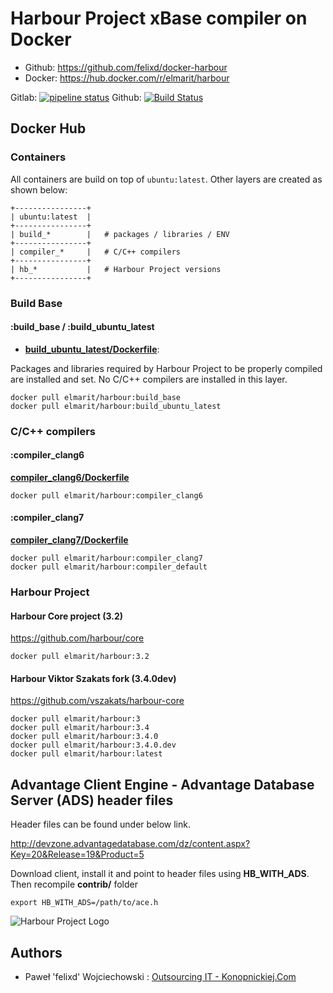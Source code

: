 # Harbour Project xBase compiler on Docker

* Github: https://github.com/felixd/docker-harbour
* Docker: https://hub.docker.com/r/elmarit/harbour

Gitlab: [![pipeline status](https://gitlab.com/felixd/docker-harbour/badges/master/pipeline.svg)](https://gitlab.com/felixd/docker-harbour/commits/master) Github: [![Build Status](https://travis-ci.org/felixd/docker-harbour.svg?branch=master)](https://travis-ci.org/felixd/docker-harbour)

## Docker Hub

### Containers

All containers are build on top of `ubuntu:latest`. Other layers are created as shown below:

```
+----------------+
| ubuntu:latest  |
+----------------+
| build_*        |   # packages / libraries / ENV
+----------------+
| compiler_*     |   # C/C++ compilers
+----------------+
| hb_*           |   # Harbour Project versions
+----------------+
```

### Build Base

#### :build_base / :build_ubuntu_latest

* **[build_ubuntu_latest/Dockerfile](build_ubuntu_latest/Dockerfile)**: 

Packages and libraries required by Harbour Project to be properly compiled are installed and set. No C/C++ compilers are installed in this layer.

```
docker pull elmarit/harbour:build_base
docker pull elmarit/harbour:build_ubuntu_latest
```

### C/C++ compilers

#### :compiler_clang6

**[compiler_clang6/Dockerfile](compiler_clang6/Dockerfile)**

```
docker pull elmarit/harbour:compiler_clang6
```

#### :compiler_clang7

**[compiler_clang7/Dockerfile](compiler_clang7/Dockerfile)**

```
docker pull elmarit/harbour:compiler_clang7
docker pull elmarit/harbour:compiler_default
```

### Harbour Project

#### Harbour Core project (3.2)

https://github.com/harbour/core

```
docker pull elmarit/harbour:3.2
```

#### Harbour Viktor Szakats fork (3.4.0dev)

https://github.com/vszakats/harbour-core

```
docker pull elmarit/harbour:3
docker pull elmarit/harbour:3.4
docker pull elmarit/harbour:3.4.0
docker pull elmarit/harbour:3.4.0.dev
docker pull elmarit/harbour:latest
```

## Advantage Client Engine - Advantage Database Server (ADS) header files

Header files can be found under below link. 

http://devzone.advantagedatabase.com/dz/content.aspx?Key=20&Release=19&Product=5

Download client, install it and point to header files using **HB_WITH_ADS**. Then recompile **contrib/** folder

```
export HB_WITH_ADS=/path/to/ace.h
```

![Harbour Project Logo](https://harbour.github.io/images/harbour.svg "Harbour Project Logo")

## Authors

* Paweł 'felixd' Wojciechowski : [Outsourcing IT - Konopnickiej.Com](https://konopnickiej.com)

